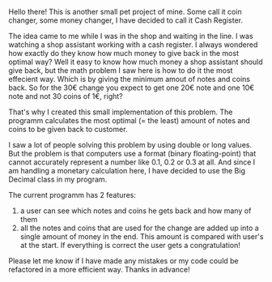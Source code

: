 Hello there! This is another small pet project of mine. Some call it coin changer, some money changer, I have decided to call it Cash Register.

The idea came to me while I was in the shop and waiting in the line. I was watching a shop assistant working with a cash register. I always wondered how exactly do they know how much money to give back in the most optimal way? 
Well it easy to know how much money a shop assistant should give back, but the math problem I saw here is how to do it the most effecient way. Which is by giving the minimum amout of notes and coins back. So for the 30€ change you expect to get one 20€ note and one 10€ note and not 30 coins of 1€, right?

That's why I created this small implementation of this problem. The programm calculates the most optimal (= the least) amount of notes and coins to be given back to customer.

I saw a lot of people solving this problem by using double or long values. But the problem is that computers use a format (binary floating-point) that cannot accurately represent a number like 0.1, 0.2 or 0.3 at all. And since I am handling a monetary calculation here, I have decided to use the Big Decimal class in my program. 

The current programm has 2 features:

1. a user can see which notes and coins he gets back and how many of them
2. all the notes and coins that are used for the change are added up into a single amount of money in the end. This amount is compared with user's at the start. If everything is correct the user gets a congratulation!


Please let me know if I have made any mistakes or my code could be refactored in a more efficient way. Thanks in advance!
